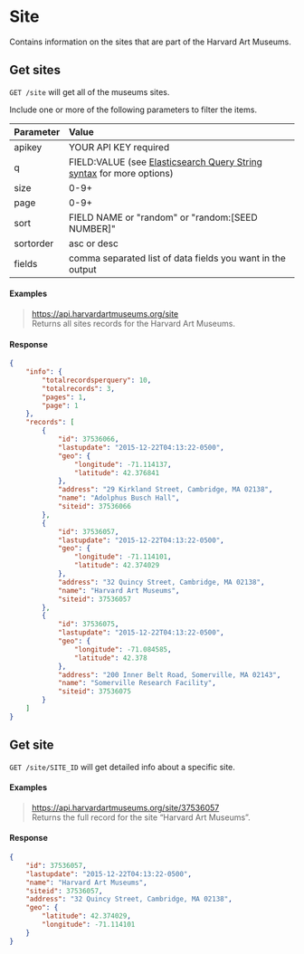 # Site

Contains information on the sites that are part of the Harvard Art Museums.

## Get sites

`GET /site` will get all of the museums sites.

Include one or more of the following parameters to filter the items.

| Parameter | Value |
| :--------- | :----- |
| apikey | YOUR API KEY required |
| q | FIELD:VALUE (see [Elasticsearch Query String syntax](https://www.elastic.co/guide/en/elasticsearch/reference/5.6/query-dsl-query-string-query.html) for more options) |
| size | 0-9+ |
| page | 0-9+ |
| sort | FIELD NAME or "random" or "random:[SEED NUMBER]" |
| sortorder | asc or desc |
| fields | comma separated list of data fields you want in the output |

#### Examples

> https://api.harvardartmuseums.org/site  
> Returns all sites records for the Harvard Art Museums.

#### Response

```json
{
    "info": {
        "totalrecordsperquery": 10,
        "totalrecords": 3,
        "pages": 1,
        "page": 1
    },
    "records": [
        {
            "id": 37536066,
            "lastupdate": "2015-12-22T04:13:22-0500",
            "geo": {
                "longitude": -71.114137,
                "latitude": 42.376841
            },
            "address": "29 Kirkland Street, Cambridge, MA 02138",
            "name": "Adolphus Busch Hall",
            "siteid": 37536066
        },
        {
            "id": 37536057,
            "lastupdate": "2015-12-22T04:13:22-0500",
            "geo": {
                "longitude": -71.114101,
                "latitude": 42.374029
            },
            "address": "32 Quincy Street, Cambridge, MA 02138",
            "name": "Harvard Art Museums",
            "siteid": 37536057
        },
        {
            "id": 37536075,
            "lastupdate": "2015-12-22T04:13:22-0500",
            "geo": {
                "longitude": -71.084585,
                "latitude": 42.378
            },
            "address": "200 Inner Belt Road, Somerville, MA 02143",
            "name": "Somerville Research Facility",
            "siteid": 37536075
        }
    ]
}
```

## Get site

`GET /site/SITE_ID` will get detailed info about a specific site.

#### Examples

> https://api.harvardartmuseums.org/site/37536057  
> Returns the full record for the site “Harvard Art Museums”.

#### Response

```json
{
    "id": 37536057,
    "lastupdate": "2015-12-22T04:13:22-0500",
    "name": "Harvard Art Museums",
    "siteid": 37536057,
    "address": "32 Quincy Street, Cambridge, MA 02138",
    "geo": {
        "latitude": 42.374029,
        "longitude": -71.114101
    }
}
```
